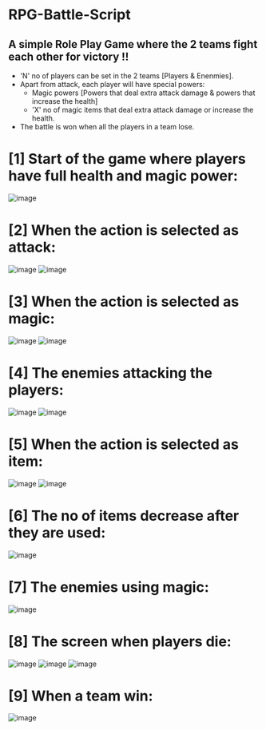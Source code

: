 # RPG-Battle-Script

## A simple Role Play Game where the 2 teams fight each other for victory !!

* 'N' no of players can be set in the 2 teams [Players & Enenmies].
* Apart from attack, each player will have special powers:
   * Magic powers [Powers that deal extra attack damage & powers that increase the health]
   * 'X' no of magic items that deal extra attack damage or increase the health.
* The battle is won when all the players in a team lose.


# [1] Start of the game where players have full health and magic power:
![image](https://user-images.githubusercontent.com/83760949/117524678-fb13a780-afdb-11eb-9813-69bb88ae464d.png)


# [2] When the action is selected as attack:
![image](https://user-images.githubusercontent.com/83760949/117524725-4037d980-afdc-11eb-96f4-f010a7dafe68.png)
![image](https://user-images.githubusercontent.com/83760949/117524742-5c3b7b00-afdc-11eb-9166-0b997e70abb5.png)


# [3] When the action is selected as magic:
![image](https://user-images.githubusercontent.com/83760949/117524795-b76d6d80-afdc-11eb-917e-7f8e56e39759.png)
![image](https://user-images.githubusercontent.com/83760949/117524804-c48a5c80-afdc-11eb-8028-bf5d64623bdd.png)


# [4] The enemies attacking the players:
![image](https://user-images.githubusercontent.com/83760949/117524834-fef3f980-afdc-11eb-8d13-4a1d1b94c449.png)
![image](https://user-images.githubusercontent.com/83760949/117524841-0c10e880-afdd-11eb-9244-2f8537d689b1.png)


# [5] When the action is selected as item:
![image](https://user-images.githubusercontent.com/83760949/117524864-2f3b9800-afdd-11eb-84fe-9c7bacd8db99.png)
![image](https://user-images.githubusercontent.com/83760949/117524873-39f62d00-afdd-11eb-8d38-1dcb2accaddd.png)


# [6] The no of items decrease after they are used:
![image](https://user-images.githubusercontent.com/83760949/117525104-78d8b280-afde-11eb-91a0-0eb5a60cfb80.png)


# [7] The enemies using magic:
![image](https://user-images.githubusercontent.com/83760949/117524906-61e59080-afdd-11eb-8d1e-b4d82108ce47.png)


# [8] The screen when players die:
![image](https://user-images.githubusercontent.com/83760949/117524922-7c1f6e80-afdd-11eb-8134-9ca0c537f1ab.png)
![image](https://user-images.githubusercontent.com/83760949/117524937-8ccfe480-afdd-11eb-8f4c-97050fba1be0.png)
![image](https://user-images.githubusercontent.com/83760949/117524955-abce7680-afdd-11eb-8f37-c1cffeedf2bf.png)


# [9] When a team win:
![image](https://user-images.githubusercontent.com/83760949/117525319-4085a400-afdf-11eb-8d6c-aaec2b83e2c1.png)

